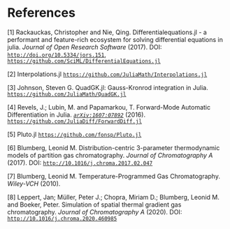 # References

[1] Rackauckas, Christopher and Nie, Qing. Differentialequations.jl - a performant and feature-rich ecosystem for solving differential equations in julia. _Journal of Open Research Software_ (2017). DOI: [`http://doi.org/10.5334/jors.151`](http://doi.org/10.5334/jors.151), [`https://github.com/SciML/DifferentialEquations.jl`](https://github.com/SciML/DifferentialEquations.jl)

[2] Interpolations.jl [`https://github.com/JuliaMath/Interpolations.jl`](https://github.com/JuliaMath/Interpolations.jl)

[3] Johnson, Steven G. QuadGK.jl: Gauss-Kronrod integration in Julia. [`https://github.com/JuliaMath/QuadGK.jl`](https://github.com/JuliaMath/QuadGK.jl)

[4] Revels, J.; Lubin, M. and Papamarkou, T. Forward-Mode Automatic Differentiation in Julia. _[`arXiv:1607:07892`](https://arxiv.org/abs/1607.07892)_ (2016). [`https://github.com/JuliaDiff/ForwardDiff.jl`](https://github.com/JuliaDiff/ForwardDiff.jl) 

[5] Pluto.jl [`https://github.com/fonsp/Pluto.jl`](https://github.com/fonsp/Pluto.jl)

[6] Blumberg, Leonid M. Distribution-centric 3-parameter thermodynamic models of partition gas chromatography. _Journal of Chromatography A_ (2017). DOI: [`http://10.1016/j.chroma.2017.02.047`](http://10.1016/j.chroma.2017.02.047)

[7] Blumberg, Leonid M. Temperature-Programmed Gas Chromatography. _Wiley-VCH_ (2010).

[8] Leppert, Jan; Müller, Peter J.; Chopra, Miriam D.; Blumberg, Leonid M. and Boeker, Peter. Simulation of spatial thermal gradient gas chromatography. _Journal of Chromatography A_ (2020). DOI: [`http://10.1016/j.chroma.2020.460985`](http://10.1016/j.chroma.2020.460985)
